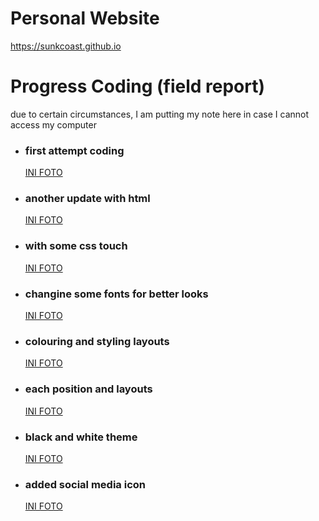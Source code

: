 # Personal Website

https://sunkcoast.github.io

<h1>Progress Coding (field report)</h1>
  <p>due to certain circumstances, I am putting my note here in case I cannot access my computer</p>

<!DOCTYPE html>
<html lang="en">
<html>
<head>
    <meta charset="UTF-8">
    <meta name="viewport" content="width=device-width, initial-scale=1.0">
    </head>
    <body>
      <div class="container">
        <ul> 
          <li>
            <h3>first attempt coding</h3>
               <a href="https://github.com/user-attachments/assets/32ae26e1-73d6-4a2f-a0b6-e46493ba994d">INI FOTO</a>
          </li>
          <li>
            <h3>another update with html</h3>
              <a href="https://github.com/user-attachments/assets/416b82e8-3625-4bc7-b5d5-07c101c0a39d">INI FOTO</a>
          </li>
          <li>
            <h3>with some css touch</h3> 
              <a href="https://github.com/user-attachments/assets/75860425-b0e1-4242-a27f-4f732b7a88de">INI FOTO</a>
          </li>
          <li>
            <h3>changine some fonts for better looks</h3>
             <a href="https://github.com/user-attachments/assets/f72f445a-13fa-4d90-bd0a-9d4a257fed02">INI FOTO</a>
          </li>
          <li>
            <h3>colouring and styling layouts</h3>
             <a href="https://github.com/user-attachments/assets/f4832835-6c88-4380-a606-7f2a76b2b152">INI FOTO</a>
          </li>
          <li>
            <h3>each position and layouts</h3>
             <a href="https://github.com/user-attachments/assets/1816c059-ff86-43f0-9ccf-68793c7ba62d">INI FOTO</a>
          </li>
          <li>
            <h3>black and white theme</h3>
             <a href="https://github.com/user-attachments/assets/b52044cf-631a-4ed9-804d-819c571992e2">INI FOTO</a>
          </li>
          <li>
            <h3>added social media icon</h3>
             <a href="https://github.com/user-attachments/assets/08c50f70-f293-4cbc-8f9f-e842ca5e1fcc">INI FOTO</a>
          </li>
       </ul>
      </div>
    </body>
</html>

